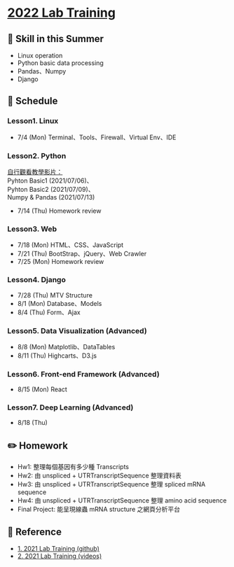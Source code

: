 # [2022 Lab Training](https://ryanccj.github.io/2022_Lab_Training)

## 🔖 Skill in this Summer

- Linux operation
- Python basic data processing
- Pandas、Numpy
- Django

## 📅 Schedule
### Lesson1. Linux
- 7/4 (Mon) Terminal、Tools、Firewall、Virtual Env、IDE

### Lesson2. Python
[自行觀看教學影片：](https://drive.google.com/drive/folders/1kfnuFOqX9FIlL-0zkwwAL60jpEkEPSDD)<br>
Pyhton Basic1 (2021/07/06)、<br>
Pyhton Basic2 (2021/07/09)、<br>
Numpy & Pandas (2021/07/13)<br>
- 7/14 (Thu) Homework review

### Lesson3. Web
- 7/18 (Mon) HTML、CSS、JavaScript
- 7/21 (Thu) BootStrap、jQuery、Web Crawler
- 7/25 (Mon) Homework review

### Lesson4. Django
- 7/28 (Thu) MTV Structure
- 8/1 (Mon) Database、Models
- 8/4 (Thu) Form、Ajax
    
### Lesson5. Data Visualization (Advanced)
- 8/8 (Mon) Matplotlib、DataTables
- 8/11 (Thu) Highcarts、D3.js

### Lesson6. Front-end Framework (Advanced)
- 8/15 (Mon) React

### Lesson7. Deep Learning (Advanced)
- 8/18 (Thu)

## ✏️ Homework
- Hw1: 整理每個基因有多少種 Transcripts
- Hw2: 由 unspliced + UTRTranscriptSequence 整理資料表
- Hw3: 由 unspliced + UTRTranscriptSequence 整理 spliced mRNA sequence
- Hw4: 由 unspliced + UTRTranscriptSequence 整理 amino acid sequence
- Final Project: 能呈現線蟲 mRNA structure 之網頁分析平台

## 📖 Reference
- [1. 2021 Lab Training (github)](https://github.com/ttyy66995/lab_traning)
- [2. 2021 Lab Training (videos)](https://drive.google.com/drive/folders/1kfnuFOqX9FIlL-0zkwwAL60jpEkEPSDD)
